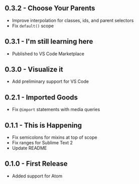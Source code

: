 ## 0.3.2 - Choose Your Parents
* Improve interpolation for classes, ids, and parent selectors
* Fix `default()` scope

## 0.3.1 - I'm still learning here
* Published to VS Code Marketplace

## 0.3.0 - Visualize it
* Add preliminary support for VS Code

## 0.2.1 - Imported Goods
* Fix `@import` statements with media queries

## 0.1.1 - This is Happening
* Fix semicolons for mixins at top of scope
* Fix ranges for Sublime Text 2
* Update README

## 0.1.0 - First Release
* Added support for Atom